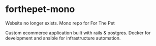 # forthepet-mono

Website no longer exists. Mono repo for For The Pet

Custom ecommerce application built with rails & postgres. Docker for development and ansible for infrastructure automation.
